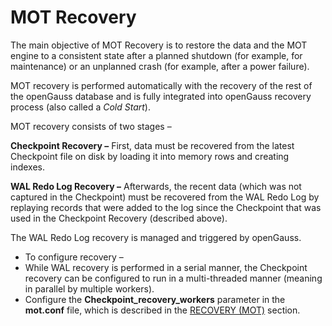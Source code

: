 # MOT Recovery<a name="EN-US_TOPIC_0270171500"></a>

The main objective of MOT Recovery is to restore the data and the MOT engine to a consistent state after a planned shutdown \(for example, for maintenance\) or an unplanned crash \(for example, after a power failure\).

MOT recovery is performed automatically with the recovery of the rest of the openGauss database and is fully integrated into openGauss recovery process \(also called a  _Cold Start_\).

MOT recovery consists of two stages –

**Checkpoint Recovery –**  First, data must be recovered from the latest Checkpoint file on disk by loading it into memory rows and creating indexes.

**WAL Redo Log Recovery –**  Afterwards, the recent data \(which was not captured in the Checkpoint\) must be recovered from the WAL Redo Log by replaying records that were added to the log since the Checkpoint that was used in the Checkpoint Recovery \(described above\).

The WAL Redo Log recovery is managed and triggered by openGauss.

-   To configure recovery –
-   While WAL recovery is performed in a serial manner, the Checkpoint recovery can be configured to run in a multi-threaded manner \(meaning in parallel by multiple workers\).
-   Configure the  **Checkpoint\_recovery\_workers**  parameter in the  **mot.conf**  file, which is described in the  [RECOVERY \(MOT\)](mot-configuration-settings.md#section7442447103115)  section.

